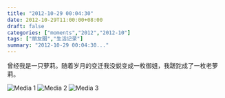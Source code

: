 ```yaml
---
title: "2012-10-29 00:04:30"
date: 2012-10-29T11:00:00+08:00
draft: false
categories: ["moments","2012","2012-10"]
tags: ["朋友圈","生活记录"]
summary: "2012-10-29 00:04:30..."
---
```


曾经我是一只萝莉。随着岁月的变迁我没蜕变成一枚御姐，我蹉跎成了一枚老萝莉。

![Media 1](/Moments/photos/2012-10-29/201210290004300.jpg)
![Media 2](/Moments/photos/2012-10-29/201210290004301.jpg)
![Media 3](/Moments/photos/2012-10-29/201210290004302.jpg)
